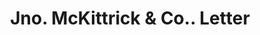 ---
doi: 10.7916/D82C091M
date_other: '1870'
date_other_textual: 1870-1879
form: correspondence
genre:
- Letters (correspondence)
name:
- Jno. McKittrick & Co.
object_in_context_url: https://biggert.cul.columbia.edu/items/view/ave_biggert_00711
subject_hierarchical_geographic:
- St. Louis, Missouri, United States
subject_name:
- Jno. McKittrick & Co.
title: Jno. McKittrick & Co.. Letter
sort_title: Jno. McKittrick & Co.. Letter
call_number: ave_biggert_00711
coordinates:
- 38.62722222222222,-90.19777777777779
pid: ave_biggert_00711
identifiers: ave_biggert_00711
thumbnail: https://derivativo-2.library.columbia.edu/iiif/2/ldpd:345580/full/!256,256/0/native.jpg
permalink: /biggert/ave_biggert_00711/
layout: iiif-image-page
---